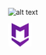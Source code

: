 ![alt text]([https://github.com/adam-p/markdown-here/raw/master/src/common/images/icon48.png](https://live.staticflickr.com/2103/2450546142_4260349e37_c.jpg) "Logo Title Text 1")

![alt text][logo]

[logo]: https://github.com/adam-p/markdown-here/raw/master/src/common/images/icon48.png "Logo Title Text 2"
